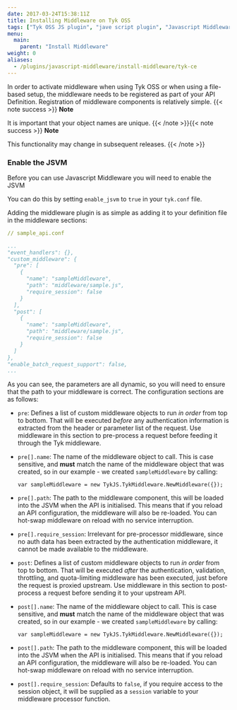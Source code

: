 ```yaml
---
date: 2017-03-24T15:38:11Z
title: Installing Middleware on Tyk OSS
tags: ["Tyk OSS JS plugin", "jave script plugin", "Javascript Middleware"]
menu:
  main:
    parent: "Install Middleware"
weight: 0 
aliases:
  - /plugins/javascript-middleware/install-middleware/tyk-ce
---
```


In order to activate middleware when using Tyk OSS or when using a file-based setup, the middleware needs to be registered as part of your API Definition. Registration of middleware components is relatively simple.
{{< note success >}}
**Note**  

It is important that your object names are unique.
{{< /note >}}{{< note success >}}
**Note**  

This functionality may change in subsequent releases.
{{< /note >}}

### Enable the JSVM

Before you can use Javascript Middleware you will need to enable the JSVM

You can do this by setting `enable_jsvm` to `true` in your `tyk.conf` file.

Adding the middleware plugin is as simple as adding it to your definition file in the middleware sections:


```yaml
// sample_api.conf

...
"event_handlers": {},
"custom_middleware": {
  "pre": [
    {
      "name": "sampleMiddleware",
      "path": "middleware/sample.js",
      "require_session": false
    }
  ],
  "post": [
    {
      "name": "sampleMiddleware",
      "path": "middleware/sample.js",
      "require_session": false
    }
  ]
},
"enable_batch_request_support": false,
...
```

As you can see, the parameters are all dynamic, so you will need to ensure that the path to your middleware is correct. The configuration sections are as follows:

*   `pre`: Defines a list of custom middleware objects to run *in order* from top to bottom. That will be executed *before* any authentication information is extracted from the header or parameter list of the request. Use middleware in this section to pre-process a request before feeding it through the Tyk middleware.

*   `pre[].name`: The name of the middleware object to call. This is case sensitive, and **must** match the name of the middleware object that was created, so in our example - we created `sampleMiddleware` by calling:
    
    `var sampleMiddleware = new TykJS.TykMiddleware.NewMiddleware({});`

*   `pre[].path`: The path to the middleware component, this will be loaded into the JSVM when the API is initialised. This means that if you reload an API configuration, the middleware will also be re-loaded. You can hot-swap middleware on reload with no service interruption.

*   `pre[].require_session`: Irrelevant for pre-processor middleware, since no auth data has been extracted by the authentication middleware, it cannot be made available to the middleware.

*   `post`: Defines a list of custom middleware objects to run *in order* from top to bottom. That will be executed *after* the authentication, validation, throttling, and quota-limiting middleware has been executed, just before the request is proxied upstream. Use middleware in this section to post-process a request before sending it to your upstream API.

*   `post[].name`: The name of the middleware object to call. This is case sensitive, and **must** match the name of the middleware object that was created, so in our example - we created `sampleMiddleware` by calling:
    
    `var sampleMiddleware = new TykJS.TykMiddleware.NewMiddleware({});`

*   `post[].path`: The path to the middleware component, this will be loaded into the JSVM when the API is initialised. This means that if you reload an API configuration, the middleware will also be re-loaded. You can hot-swap middleware on reload with no service interruption.

*   `post[].require_session`: Defaults to `false`, if you require access to the session object, it will be supplied as a `session` variable to your middleware processor function.